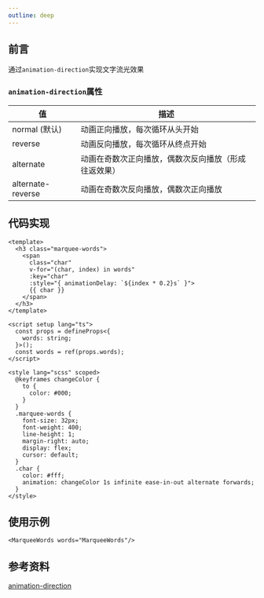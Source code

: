 ```yaml
---
outline: deep
---
```

<FlipWords :words="['文字流光效果']"/>

## 前言

通过`animation-direction`实现文字流光效果

### `animation-direction`属性

| 值      | 描述 |
| ----------- | ----------- |
| normal (默认)      | 动画正向播放，每次循环从头开始       |
| reverse   | 动画反向播放，每次循环从终点开始        |
| alternate   | 动画在奇数次正向播放，偶数次反向播放（形成往返效果）        |
| alternate-reverse   | 动画在奇数次反向播放，偶数次正向播放        |


## 代码实现
```vue 
<template>
  <h3 class="marquee-words">
    <span
      class="char"
      v-for="(char, index) in words"
      :key="char"
      :style="{ animationDelay: `${index * 0.2}s` }">
      {{ char }}
    </span>
  </h3>
</template>

<script setup lang="ts">
  const props = defineProps<{
    words: string;
  }>();
  const words = ref(props.words);
</script>

<style lang="scss" scoped>
  @keyframes changeColor {
    to {
      color: #000;
    }
  }
  .marquee-words {
    font-size: 32px;
    font-weight: 400;
    line-height: 1;
    margin-right: auto;
    display: flex;
    cursor: default;
  }
  .char {
    color: #fff;
    animation: changeColor 1s infinite ease-in-out alternate forwards;
  }
</style>
```

## 使用示例

<MarqueeWords words="MarqueeWords"/>


```vue
<MarqueeWords words="MarqueeWords"/>
```

## 参考资料
[animation-direction](https://developer.mozilla.org/zh-CN/docs/Web/CSS/animation-direction)
